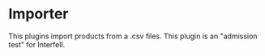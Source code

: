 # Importer
This plugins import products from a .csv files. This plugin is an "admission test" for Interfell.

